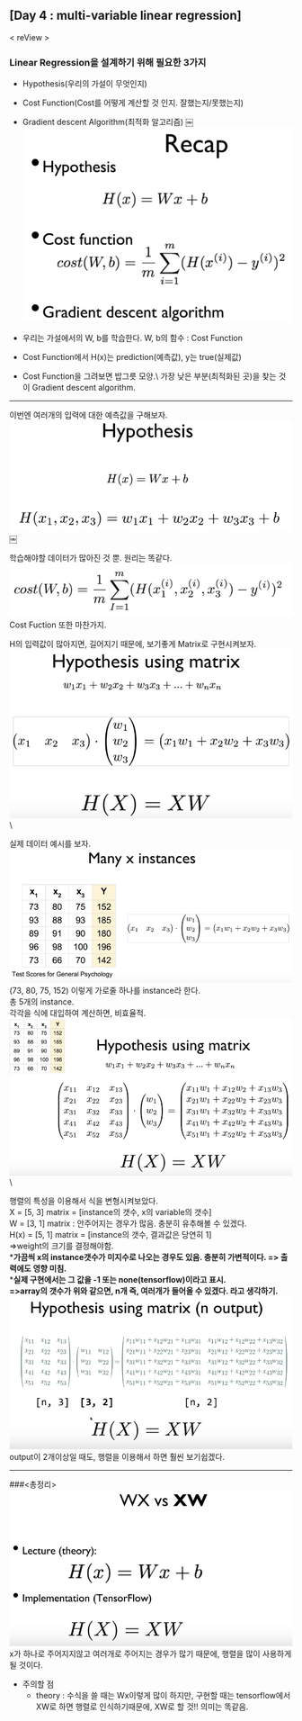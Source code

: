 ## [Day 4 : multi-variable linear regression]

< reView >

### Linear Regression을 설계하기 위해 필요한 3가지
- Hypothesis(우리의 가설이 무엇인지)
- Cost Function(Cost를 어떻게 계산할 것 인지. 잘했는지/못했는지)
- Gradient descent Algorithm(최적화 알고리즘)
￼
![day4-1](/image_File/day4-1.png)

- 우리는 가설에서의 W, b를 학습한다. W, b의 함수 : Cost Function
- Cost Function에서 H(x)는 prediction(예측값), y는 true(실제값)
- Cost Function을 그려보면 밥그릇 모양.\ 
가장 낮은 부분(최적화된 곳)을 찾는 것이 Gradient descent algorithm.

****

이번엔 여러개의 입력에 대한 예측값을 구해보자.\
![day4-2](/image_File/day4-2.png)￼

학습해야할 데이터가 많아진 것 뿐. 원리는 똑같다.\
![day4-3](/image_File/day4-3.png)\
Cost Fuction 또한 마찬가지.

H의 입력값이 많아지면, 길어지기 때문에, 보기좋게 Matrix로 구현시켜보자.\
![day4-4](/image_File/day4-4.png)\
 
실제 데이터 예시를 보자.\
![day4-5](/image_File/day4-5.png)\
(73, 80, 75, 152) 이렇게 가로줄 하나를 instance라 한다.\
총 5개의 instance. \
각각을 식에 대입하여 계산하면, 비효율적.\
![day4-6](/image_File/day4-6.png)\

행렬의 특성을 이용해서 식을 변형시켜보았다.\
X = [5, 3] matrix = [instance의 갯수, x의 variable의 갯수]\
W = [3, 1] matrix : 안주어지는 경우가 많음. 충분히 유추해볼 수 있겠다.\
H(x) = [5, 1] matrix = [instance의 갯수, 결과값은 당연히 1]\
=>weight의 크기를 결정해야함.\
***가끔씩 x의 instance갯수가 미지수로 나오는 경우도 있음. 충분히 가변적이다. => 출력에도 영향 미침.**\
***실제 구현에서는 그 값을 -1 또는 none(tensorflow)이라고 표시.**\
**=>array의 갯수가 위와 같으면, n개 즉, 여러개가 들어올 수 있겠다. 라고 생각하기.**\
![day4-7](/image_File/day4-7.png)\
output이 2개이상일 때도, 행렬을 이용해서 하면 훨씬 보기쉽겠다.
****
###<총정리>
![day4-8](/image_File/day4-8.png)\
x가 하나로 주어지지않고 여러개로 주어지는 경우가 많기 때문에, 행렬을 많이 사용하게 될 것이다.

* 주의할 점
    * theory : 수식을 쓸 때는 Wx이렇게 많이 하지만, 구현할 때는 tensorflow에서 XW로 하면 행렬로 인식하기때문에, XW로 할 것!! 의미는 똑같음.

